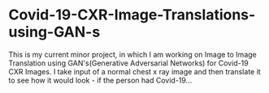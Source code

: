 # Covid-19-CXR-Image-Translations-using-GAN-s
This is my current minor project, in which I am working on Image to Image Translation using GAN's(Generative Adversarial Networks)  for Covid-19 CXR Images.
I take input of a normal chest x ray image and then translate it to see how it would look - if the person had Covid-19...
